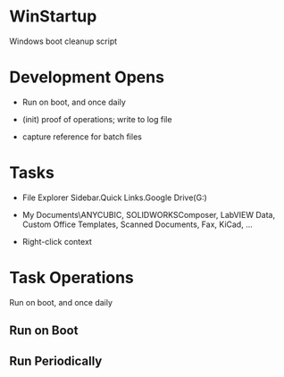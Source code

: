 # WinStartup
Windows boot cleanup script

# Development Opens

- Run on boot, and once daily

- (init) proof of operations; write to log file

- capture reference for batch files

# Tasks

- File Explorer Sidebar.Quick Links.Google Drive(G:)

- My Documents\ANYCUBIC, SOLIDWORKSComposer, LabVIEW Data, Custom Office Templates, Scanned Documents, Fax, KiCad, ...

- Right-click context

# Task Operations
Run on boot, and once daily

## Run on Boot

## Run Periodically

